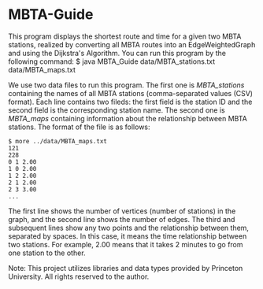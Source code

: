 # MBTA-Guide
This program displays the shortest route and time for a given two MBTA stations, 
realized by converting all MBTA routes into an EdgeWeightedGraph and using the Dijkstra's Algorithm.
You can run this program by the following command:
$ java MBTA_Guide data/MBTA_stations.txt data/MBTA_maps.txt

We use two data files to run this program.
The first one is *MBTA_stations* containing the names of all MBTA stations (comma-separated values (CSV) format).
Each line contains two fileds: the first field is the station ID and the second field is the corresponding station name.
The second one is *MBTA_maps* containing information about the relationship between MBTA stations. 
The format of the file is as follows:
```
$ more ../data/MBTA_maps.txt
121
228
0 1 2.00
1 0 2.00
1 2 2.00
2 1 2.00
2 3 3.00
...
```
The first line shows the number of vertices (number of stations) in the graph, and the second line shows the number of edges. 
The third and subsequent lines show any two points and the relationship between them, separated by spaces. 
In this case, it means the time relationship between two stations. For example, 2.00 means that it takes 2 minutes to go 
from one station to the other.

Note: This project utilizes libraries and data types provided by Princeton University. All rights reserved to the author.
